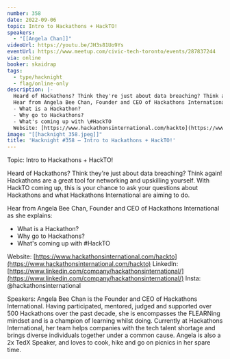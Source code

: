```yaml
---
number: 358
date: 2022-09-06
topic: Intro to Hackathons + HackTO!
speakers:
  - "[[Angela Chan]]"
videoUrl: https://youtu.be/JH3s81Uo9Ys
eventUrl: https://www.meetup.com/civic-tech-toronto/events/287837244
via: online
booker: skaidrap
tags:
  - type/hacknight
  - flag/online-only
description: |-
  Heard of Hackathons? Think they're just about data breaching? Think again! Hackathons are a great tool for networking and upskilling yourself. With HackTO coming up, this is your chance to ask your questions about Hackathons and what Hackathons International are aiming to do.
  Hear from Angela Bee Chan, Founder and CEO of Hackathons International as she explains:
  - What is a Hackathon?
  - Why go to Hackathons?
  - What's coming up with \#HackTO
  Website: [https://www.hackathonsinternational.com/hackto](https://www.hackathonsinternational.com/hackto)
image: "[[hacknight_358.jpeg]]"
title: 'Hacknight #358 – Intro to Hackathons + HackTO!'
---
```


Topic:
Intro to Hackathons + HackTO!

Heard of Hackathons? Think they're just about data breaching? Think again! Hackathons are a great tool for networking and upskilling yourself. With HackTO coming up, this is your chance to ask your questions about Hackathons and what Hackathons International are aiming to do.

Hear from Angela Bee Chan, Founder and CEO of Hackathons International as she explains:

- What is a Hackathon?
- Why go to Hackathons?
- What's coming up with \#HackTO

Website: [https://www.hackathonsinternational.com/hackto](https://www.hackathonsinternational.com/hackto)
LinkedIn: [https://www.linkedin.com/company/hackathonsinternational/](https://www.linkedin.com/company/hackathonsinternational/)
Insta: @hackathonsinternational

Speakers:
Angela Bee Chan is the Founder and CEO of Hackathons International. Having participated, mentored, judged and supported over 500 Hackathons over the past decade, she is encompasses the FLEARNing mindset and is a champion of learning whilst doing. Currently at Hackathons International, her team helps companies with the tech talent shortage and brings diverse individuals together under a common cause. Angela is also a 2x TedX Speaker, and loves to cook, hike and go on picnics in her spare time.
